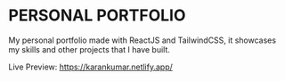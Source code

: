 # PERSONAL PORTFOLIO
My personal portfolio made with ReactJS and TailwindCSS, it showcases my skills and other projects that I have built.

Live Preview: https://karankumar.netlify.app/
